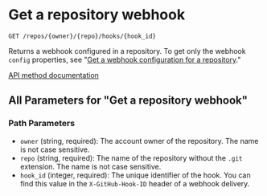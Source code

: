 # Get a repository webhook

`GET /repos/{owner}/{repo}/hooks/{hook_id}`

Returns a webhook configured in a repository. To get only the webhook `config` properties, see "[Get a webhook configuration for a repository](/rest/webhooks/repo-config#get-a-webhook-configuration-for-a-repository)."

[API method documentation](https://docs.github.com/rest/repos/webhooks#get-a-repository-webhook)

## All Parameters for "Get a repository webhook"

### Path Parameters

- `owner` (string, required): The account owner of the repository. The name is not case sensitive.
- `repo` (string, required): The name of the repository without the `.git` extension. The name is not case sensitive.
- `hook_id` (integer, required): The unique identifier of the hook. You can find this value in the `X-GitHub-Hook-ID` header of a webhook delivery.